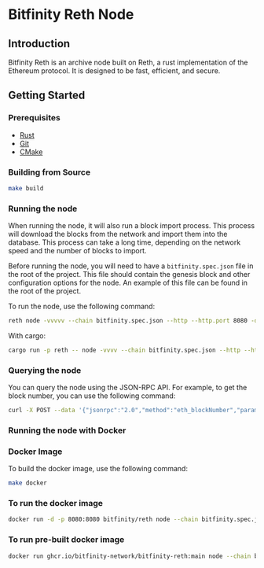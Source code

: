 # Bitfinity Reth Node

## Introduction

Bitfinity Reth is an archive node built on Reth, a rust implementation of the Ethereum protocol. It is designed to be fast, efficient, and secure.

## Getting Started

### Prerequisites

- [Rust](https://www.rust-lang.org/tools/install)
- [Git](https://git-scm.com/book/en/v2/Getting-Started-Installing-Git)
- [CMake](https://cmake.org/install/)

### Building from Source

```sh
make build
```

### Running the node

When running the node, it will also run a block import process. This process will download the blocks from the network and import them into the database. This process can take a long time, depending on the network speed and the number of blocks to import.

Before running the node, you will need to have a `bitfinity.spec.json` file in the root of the project. This file should contain the genesis block and other configuration options for the node. An example of this file can be found in the root of the project.

To run the node, use the following command:

```sh
reth node -vvvvv --chain bitfinity.spec.json --http --http.port 8080 -d -r https://testnet.bitfinity.network -i 30 -b 100 --datadir ./target/reth
```


With cargo: 

```sh
cargo run -p reth -- node -vvvv --chain bitfinity.spec.json --http --http.port 8080 -d -r https://orca-app-5yyst.ondigitalocean.app -i 30 -b 100  --datadir ./target/reth
```


### Querying the node

You can query the node using the JSON-RPC API. For example, to get the block number, you can use the following command:

```sh
curl -X POST --data '{"jsonrpc":"2.0","method":"eth_blockNumber","params":[],"id":1}' http://localhost:8080
```

### Running the node with Docker

### Docker Image

To build the docker image, use the following command:

```sh
make docker
```

### To run the docker image

```sh
docker run -d -p 8080:8080 bitfinity/reth node --chain bitfinity.spec.json --http --http.port 8080 -d -r https://testnet.bitfinity.network -i 30 -b 10
```

### To run pre-built docker image

```sh
docker run ghcr.io/bitfinity-network/bitfinity-reth:main node --chain bitfinity.spec.json --http --http.port 8080 -d -r https://testnet.bitfinity.network -i 30 -b 10
```
